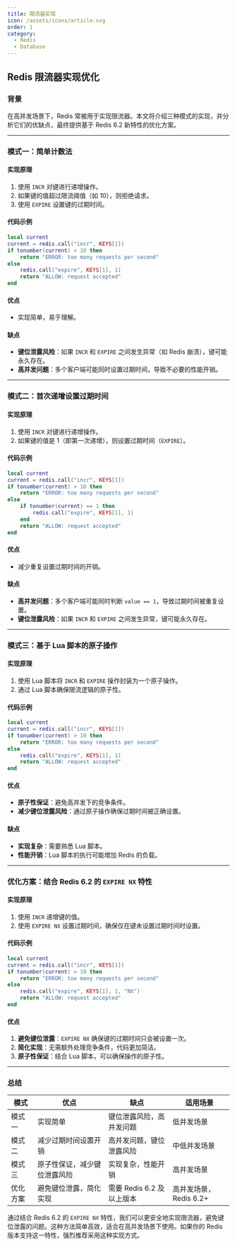 ```yaml
---
title: 限流器实现
icon: /assets/icons/article.svg
order: 1
category:
  - Redis
  - Database
---
```


## Redis 限流器实现优化

### 背景

在高并发场景下，Redis 常被用于实现限流器。本文将介绍三种模式的实现，并分析它们的优缺点，最终提供基于 Redis 6.2 新特性的优化方案。

***

### 模式一：简单计数法

#### 实现原理

1. 使用 `INCR` 对键进行递增操作。
2. 如果键的值超过限流阈值（如 10），则拒绝请求。
3. 使用 `EXPIRE` 设置键的过期时间。

#### 代码示例

```lua
local current
current = redis.call("incr", KEYS[1])
if tonumber(current) > 10 then
    return "ERROR: too many requests per second"
else
    redis.call("expire", KEYS[1], 1)
    return "ALLOW: request accepted"
end
```

#### 优点

* 实现简单，易于理解。

#### 缺点

* **键位泄露风险**：如果 `INCR` 和 `EXPIRE` 之间发生异常（如 Redis 崩溃），键可能永久存在。
* **高并发问题**：多个客户端可能同时设置过期时间，导致不必要的性能开销。

***

### 模式二：首次递增设置过期时间

#### 实现原理

1. 使用 `INCR` 对键进行递增操作。
2. 如果键的值是 1（即第一次递增），则设置过期时间（`EXPIRE`）。

#### 代码示例

```lua
local current
current = redis.call("incr", KEYS[1])
if tonumber(current) > 10 then
    return "ERROR: too many requests per second"
else
    if tonumber(current) == 1 then
        redis.call("expire", KEYS[1], 1)
    end
    return "ALLOW: request accepted"
end
```

#### 优点

* 减少重复设置过期时间的开销。

#### 缺点

* **高并发问题**：多个客户端可能同时判断 `value == 1`，导致过期时间被重复设置。
* **键位泄露风险**：如果 `INCR` 和 `EXPIRE` 之间发生异常，键可能永久存在。

***

### 模式三：基于 Lua 脚本的原子操作

#### 实现原理

1. 使用 Lua 脚本将 `INCR` 和 `EXPIRE` 操作封装为一个原子操作。
2. 通过 Lua 脚本确保限流逻辑的原子性。

#### 代码示例

```lua
local current
current = redis.call("incr", KEYS[1])
if tonumber(current) > 10 then
    return "ERROR: too many requests per second"
else
    redis.call("expire", KEYS[1], 1)
    return "ALLOW: request accepted"
end
```

#### 优点

* **原子性保证**：避免高并发下的竞争条件。
* **减少键位泄露风险**：通过原子操作确保过期时间被正确设置。

#### 缺点

* **实现复杂**：需要熟悉 Lua 脚本。
* **性能开销**：Lua 脚本的执行可能增加 Redis 的负载。

***

### 优化方案：结合 Redis 6.2 的 `EXPIRE NX` 特性

#### 实现原理

1. 使用 `INCR` 递增键的值。
2. 使用 `EXPIRE NX` 设置过期时间，确保仅在键未设置过期时间时设置。

#### 代码示例

```lua
local current
current = redis.call("incr", KEYS[1])
if tonumber(current) > 10 then
    return "ERROR: too many requests per second"
else
    redis.call("expire", KEYS[1], 1, "NX")
    return "ALLOW: request accepted"
end
```

#### 优点

1. **避免键位泄露**：`EXPIRE NX` 确保键的过期时间只会被设置一次。
2. **简化实现**：无需额外处理竞争条件，代码更加简洁。
3. **原子性保证**：结合 Lua 脚本，可以确保操作的原子性。

***

### 总结

| 模式   | 优点             | 缺点                 | 适用场景             |
| ---- | -------------- | ------------------ | ---------------- |
| 模式一  | 实现简单           | 键位泄露风险，高并发问题       | 低并发场景            |
| 模式二  | 减少过期时间设置开销     | 高并发问题，键位泄露风险       | 中低并发场景           |
| 模式三  | 原子性保证，减少键位泄露风险 | 实现复杂，性能开销          | 高并发场景            |
| 优化方案 | 避免键位泄露，简化实现    | 需要 Redis 6.2 及以上版本 | 高并发场景，Redis 6.2+ |

通过结合 Redis 6.2 的 `EXPIRE NX` 特性，我们可以更安全地实现限流器，避免键位泄露的问题。这种方法简单高效，适合在高并发场景下使用。如果你的 Redis 版本支持这一特性，强烈推荐采用这种实现方式。
